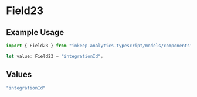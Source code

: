 # Field23

## Example Usage

```typescript
import { Field23 } from "inkeep-analytics-typescript/models/components";

let value: Field23 = "integrationId";
```

## Values

```typescript
"integrationId"
```
